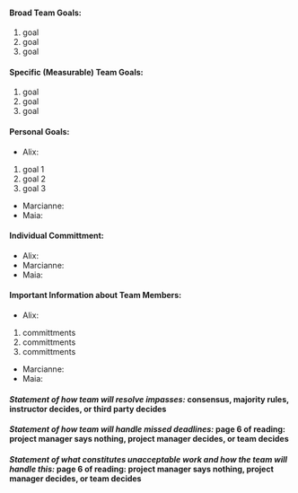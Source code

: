 #### **Broad Team Goals:**
1. goal
2. goal
3. goal
#### **Specific (Measurable) Team Goals:**
1. goal
2. goal
3. goal
#### **Personal Goals:**
* Alix:
1. goal 1
2. goal 2
3. goal 3
* Marcianne:
* Maia:
#### **Individual Committment:**
* Alix:
* Marcianne:
* Maia:
#### **Important Information about Team Members:**
* Alix:
1. committments
2. committments
3. committments
* Marcianne:
* Maia:
####  _Statement of how team will resolve impasses:_ consensus, majority rules, instructor decides, or third party decides
#### _Statement of how team will handle missed deadlines:_ page 6 of reading: project manager says nothing, project manager decides, or team decides
#### _Statement of what constitutes unacceptable work and how the team will handle this:_ page 6 of reading: project manager says nothing, project manager decides, or team decides
